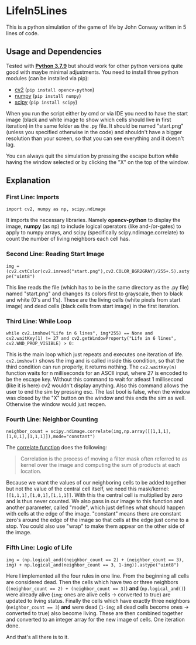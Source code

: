 # LifeIn5Lines
This is a python simulation of the game of life by John Conway written in 5 lines of code.

## Usage and Dependencies

Tested with [**Python 3.7.9**](https://www.python.org/downloads/release/python-379/) but should work for other python versions quite good with maybe minimal adjustments. You need to install three python modules (can be installed via pip):

* [cv2](https://pypi.org/project/opencv-python/) (`pip install opencv-python`)
* [numpy](https://numpy.org/install/) (`pip install numpy`)
* [scipy](https://www.scipy.org/install.html) (`pip install scipy`)

When you run the script either by cmd or via IDE you need to have the start image (black and white image to show which cells should live in first iteration) in the same folder as the .py file. It should be named "start.png" (unless you specified otherwise in the code) and shouldn't have a bigger resolution than your screen, so that you can see everything and it doesn't lag.

You can always quit the simulation by pressing the escape button while having the window selected or by clicking the "X" on the top of the window.

## Explanation

### First Line: Imports

`import cv2, numpy as np, scipy.ndimage`

It imports the necessary libraries. Namely **opencv-python** to display the image, **numpy** (as np) to include logical operators (like and-/or-gates) to apply to numpy arrays, and scipy (specifically scipy.ndimage.correlate) to count the number of living neighbors each cell has.

### Second Line: Reading Start Image

`img = (cv2.cvtColor(cv2.imread("start.png"),cv2.COLOR_BGR2GRAY)/255+.5).astype("uint8")`

This line reads the file (which has to be in the same directory as the .py file) named "start.png" and changes its colors first to grayscale, then to black and white (0's and 1's). These are the living cells (white pixels from start image) and dead cells (black cells from start image) in the first iteration.

### Third Line: While Loop

`while cv2.imshow("Life in 6 lines", img*255) == None and cv2.waitKey(1) != 27 and cv2.getWindowProperty("Life in 6 lines", cv2.WND_PROP_VISIBLE) > 0:`

This is the main loop which just repeats and executes one iteration of life. `cv2.imshow()` shows the img and is called inside this condition, so that the third condition can run properly, it returns nothing. The `cv2.waitKey(n)` function waits for n milliseconds for an ASCII input, where 27 is encoded to be the escape key. Without this command to wait for atleast 1 millisecond (like it is here) cv2 wouldn't display anything. Also this command allows the user to end the sim by pressing esc. The last bool is false, when the window was closed by the "X" button on the window and this ends the sim as well. Otherwise the window would just reopen.

### Fourth Line: Neighbor Counting

`neighbor_count = scipy.ndimage.correlate(img,np.array([[1,1,1],[1,0,1],[1,1,1]]),mode="constant")`

The [correlate function](https://docs.scipy.org/doc/scipy/reference/generated/scipy.ndimage.correlate.html) does the following:

> Correlation is the process of moving a filter mask often referred to as kernel over the image and computing the sum of products at each location.

Because we want the values of our neighboring cells to be added together but not the value of the central cell itself, we need this mask/kernel: 
`[[1,1,1],[1,0,1],[1,1,1]]`. With this the central cell is multiplied by zero and is thus never counted. We also pass in our image to this function and another parameter, called "mode", which just defines what should happen with cells at the edge of the image. "constant" means there are constant zero's around the edge of the image so that cells at the edge just come to a stop. You could also use "wrap" to make them appear on the other side of the image.

### Fifth Line: Logic of Life

`img = (np.logical_and((neighbor_count == 2) + (neighbor_count == 3), img) + np.logical_and(neighbor_count == 3, 1-img)).astype("uint8")`

Here I implemented all the four rules in one line. From the beginning all cells are considered dead. Then the cells which have two or three neighbors (`(neighbor_count == 2) + (neighbor_count == 3)`) **and** (`np.logical_and()`) were already alive (`img`; ones are alive cells -> converted to true) are updated to living status. Finally the cells which have exactly three neighbors (`neighbor_count == 3`) **and** were dead (`1-img`; all dead cells become ones -> converted to true) also become living. These are then combined together and converted to an integer array for the new image of cells. One iteration done.

And that's all there is to it.
